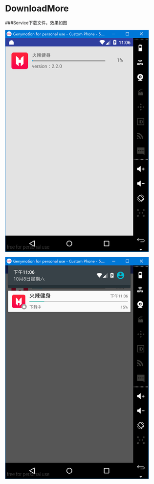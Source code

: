 # DownloadMore
###Service下载文件，效果如图


![截图1](https://github.com/gdmec07120731/DownloadMore/blob/master/Screen/bg1.png)


![截图2](https://github.com/gdmec07120731/DownloadMore/blob/master/Screen/bg2.png)
